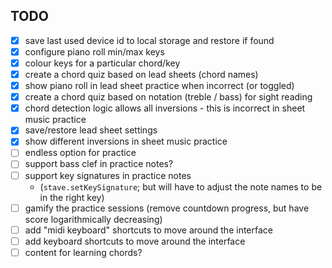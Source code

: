 ## TODO

- [x] save last used device id to local storage and restore if found
- [x] configure piano roll min/max keys
- [x] colour keys for a particular chord/key
- [x] create a chord quiz based on lead sheets (chord names)
- [x] show piano roll in lead sheet practice when incorrect (or toggled)
- [x] create a chord quiz based on notation (treble / bass) for sight reading
- [x] chord detection logic allows all inversions - this is incorrect in sheet music practice
- [x] save/restore lead sheet settings
- [x] show different inversions in sheet music practice
- [ ] endless option for practice
- [ ] support bass clef in practice notes?
- [ ] support key signatures in practice notes
    - (`stave.setKeySignature`; but will have to adjust the note names to be in the right key)
- [ ] gamify the practice sessions (remove countdown progress, but have score logarithmically decreasing)
- [ ] add "midi keyboard" shortcuts to move around the interface
- [ ] add keyboard shortcuts to move around the interface
- [ ] content for learning chords?
